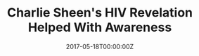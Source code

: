 ---
date: '2017-05-18T00:00:00Z'
external_link: https://web.archive.org/web/20210616154718/https://archive.attn.com/stories/17212/charlie-sheens-hiv-announcement-had-huge-impact
image:
  focal_point: Smart
original_link: https://archive.attn.com/stories/17212/charlie-sheens-hiv-announcement-had-huge-impact
summary: But one epidemiologist notes that Sheen's disclosure may have had a hugely
  positive effect on HIV awareness. Ayers hypothesized that Sheen's disclosure might
  actually have had a positive effect on HIV awareness, encouraging people to get
  tested themselves. The second graph compares the effect of Sheen's disclosure on
  OraQuick sales with the effect of World AIDS Day. First, those who do not know they
  are HIV positive do not seek treatment--and anti-retroviral therapy has been shown
  to dramatically increase the life expectancy of HIV patients. For more information
  about STD and HIV testing, check out the CDC's guide here.
title: Charlie Sheen's HIV Revelation Helped With Awareness
---